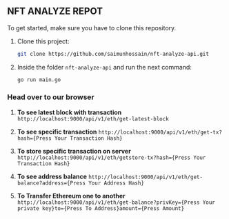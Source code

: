 ## NFT ANALYZE REPOT

To get started, make sure you have to clone this repository.

1. Clone this project:

   ```sh
   git clone https://github.com/saimunhossain/nft-analyze-api.git
   ```
2. Inside the folder `nft-analyze-api` and run the next command:

   ```sh
   go run main.go
   ```

### Head over to our browser

1. **To see latest block with transaction** `http://localhost:9000/api/v1/eth/get-latest-block`

2. **To see specific transaction** `http://localhost:9000/api/v1/eth/get-tx?hash={Press Your Transaction Hash}`

3. **To store specific transaction on server** `http://localhost:9000/api/v1/eth/getstore-tx?hash={Press Your Transaction Hash}`

4. **To see address balance** `http://localhost:9000/api/v1/eth/get-balance?address={Press Your Address Hash}`

4. **To Transfer Ethereum one to another** `http://localhost:9000/api/v1/eth/get-balance?privKey={Press Your private key}to={Press To Address}amount={Press Amount}`